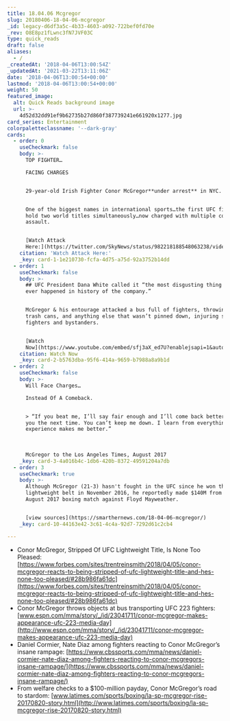 ```yaml
---
title: 18.04.06 Mcgregor
slug: 20180406-18-04-06-mcgregor
_id: legacy-d6df3a5c-4b33-4603-a092-722bef0fd70e
_rev: O8E8pz1fLwnc3fN7JVF03C
type: quick_reads
draft: false
aliases:
  - /
_createdAt: '2018-04-06T13:00:54Z'
_updatedAt: '2021-03-22T13:11:06Z'
date: '2018-04-06T13:00:54+00:00'
lastmod: '2018-04-06T13:00:54+00:00'
weight: 50
featured_image:
  alt: Quick Reads background image
  url: >-
    4d52d32dd91ef9b62735b27d860f387739241e661920x1277.jpg
card_series: Entertainment
colorpaletteclassname: '--dark-gray'
cards:
  - order: 0
    useCheckmark: false
    body: >-
      TOP FIGHTER…  

      FACING CHARGES


      29-year-old Irish Fighter Conor McGregor**under arrest** in NYC.


      One of the biggest names in international sports…the first UFC fighter to
      hold two world titles simultaneously…now charged with multiple counts of
      assault.


      [Watch Attack
      Here:](https://twitter.com/SkyNews/status/982218188548063238/video/1)
    citation: 'Watch Attack Here:'
    _key: card-1-1e210730-fcfa-4d75-a75d-92a3752b14dd
  - order: 1
    useCheckmark: false
    body: >-
      ## UFC President Dana White called it “the most disgusting thing that has
      ever happened in history of the company.”


      McGregor & his entourage attacked a bus full of fighters, throwing chairs,
      trash cans, and anything else that wasn’t pinned down, injuring several
      fighters and bystanders.


      [Watch
      Now](https://www.youtube.com/embed/sfj3aX_ed7U?enablejsapi=1&autoplay=1&rel=0)
    citation: Watch Now
    _key: card-2-b5763dba-95f6-414a-9659-b7988a8a9b1d
  - order: 2
    useCheckmark: false
    body: >-
      Will Face Charges…  

      Instead Of A Comeback.


      > “If you beat me, I’ll say fair enough and I’ll come back better and get
      you the next time. You can’t keep me down. I learn from everything. Every
      experience makes me better.”  
        
        
        
      McGregor to the Los Angeles Times, August 2017
    _key: card-3-4a016b4c-1db6-420b-8372-49591204a7db
  - order: 3
    useCheckmark: true
    body: >-
      Although McGregor (21-3) hasn't fought in the UFC since he won the
      lightweight belt in November 2016, he reportedly made $140M from his
      August 2017 boxing match against Floyd Mayweather.


      [view sources](https://smarthernews.com/18-04-06-mcgregor/)
    _key: card-10-44163e42-3c61-4c4a-92d7-7292d61c2cb4

---
```

* Conor McGregor, Stripped Of UFC Lightweight Title, Is None Too Pleased: [https://www.forbes.com/sites/trentreinsmith/2018/04/05/conor-mcgregor-reacts-to-being-stripped-of-ufc-lightweight-title-and-hes-none-too-pleased/#28b986fa61dc](https://www.forbes.com/sites/trentreinsmith/2018/04/05/conor-mcgregor-reacts-to-being-stripped-of-ufc-lightweight-title-and-hes-none-too-pleased/#28b986fa61dc)
* Conor McGregor throws objects at bus transporting UFC 223 fighters: [www.espn.com/mma/story/_/id/23041711/conor-mcgregor-makes-appearance-ufc-223-media-day](http://www.espn.com/mma/story/_/id/23041711/conor-mcgregor-makes-appearance-ufc-223-media-day)
* Daniel Cormier, Nate Diaz among fighters reacting to Conor McGregor’s insane rampage: [https://www.cbssports.com/mma/news/daniel-cormier-nate-diaz-among-fighters-reacting-to-conor-mcgregors-insane-rampage/](https://www.cbssports.com/mma/news/daniel-cormier-nate-diaz-among-fighters-reacting-to-conor-mcgregors-insane-rampage/)
* From welfare checks to a $100-million payday, Conor McGregor’s road to stardom: [www.latimes.com/sports/boxing/la-sp-mcgregor-rise-20170820-story.html](http://www.latimes.com/sports/boxing/la-sp-mcgregor-rise-20170820-story.html)